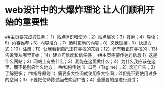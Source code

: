 # web设计中的大爆炸理论 让人们顺利开始的重要性

##主页要完成的任务：
1）站点标识和使命；2）站点层次；3）搜索；4）导读；5）内容推荐；6）内容推介；7）适时更新的内容；8）交换链接；9）快捷方式；10）注册；11）让我看到自己正在寻找的东西；12）还有我正在寻找的；13)告诉我从哪里开始；14）建立可信度和信任感；
##主页需要传达的信息
1）这是什么网站；2）网站上有些什么；3）我能在这里做什么；4）为什么我应该在这里，而不是别的什么地方；
##如何传达
1）口号（Tagline）；2）欢迎广告；3）了解更多；
##指导原则
1）需要多大空间就使用多大空间；2)但是不要使用过多的空间；3）不要把使命陈述当做欢迎广告；4）最重要的是进行测试；